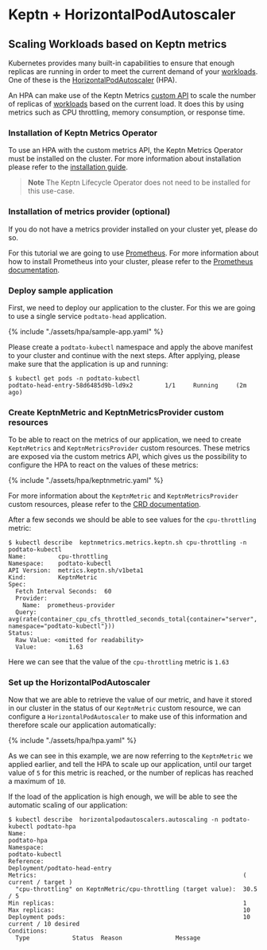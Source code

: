 # Keptn + HorizontalPodAutoscaler

## Scaling Workloads based on Keptn metrics

Kubernetes provides many built-in capabilities to ensure
that enough replicas are running in order to meet the current demand of your [workloads](https://kubernetes.io/docs/concepts/workloads/).
One of these is the
[HorizontalPodAutoscaler](https://kubernetes.io/docs/tasks/run-application/horizontal-pod-autoscale/)
(HPA).

An HPA can make use of the Keptn Metrics
[custom API](https://kubernetes.io/docs/reference/external-api/custom-metrics.v1beta2/)
to scale the number of replicas of [workloads](https://kubernetes.io/docs/concepts/workloads/) based on the current
load.
It does this by using metrics such as CPU throttling, memory consumption, or response time.

### Installation of Keptn Metrics Operator

To use an HPA with the custom metrics API, the
Keptn Metrics Operator must be installed on the cluster.
For more information about installation please refer to the
[installation guide](../installation/_index.md).

> **Note**
The Keptn Lifecycle Operator does not need to be installed for this use-case.

### Installation of metrics provider (optional)

If you do not have a metrics provider installed on your cluster yet, please do so.

For this tutorial we are going to use [Prometheus](https://prometheus.io/).
For more information about how to install Prometheus into your cluster, please
refer to the [Prometheus documentation](https://prometheus.io/docs/prometheus/latest/installation/).

### Deploy sample application

First, we need to deploy our application to the cluster.
For this we are going to
use a single service `podtato-head` application.

{% include "./assets/hpa/sample-app.yaml" %}

Please create a `podtato-kubectl` namespace and apply the above manifest
to your cluster and continue with the next steps.
After applying, please make sure that the application is up and running:

```shell
$ kubectl get pods -n podtato-kubectl
podtato-head-entry-58d6485d9b-ld9x2         1/1     Running     (2m ago)
```

### Create KeptnMetric and KeptnMetricsProvider custom resources

To be able to react on the metrics of our application, we need to create
`KeptnMetrics` and `KeptnMetricsProvider` custom resources.
These metrics are
exposed via the custom metrics API, which gives us the possibility to configure
the HPA to react on the values of these metrics:

{% include "./assets/hpa/keptnmetric.yaml" %}

For more information about the `KeptnMetric` and `KeptnMetricsProvider` custom resources,
please refer to the [CRD documentation](../reference/api-reference/metrics/v1beta1/index.md).

After a few seconds we should be able to see values for the `cpu-throttling` metric:

```shell
$ kubectl describe  keptnmetrics.metrics.keptn.sh cpu-throttling -n podtato-kubectl
Name:         cpu-throttling
Namespace:    podtato-kubectl
API Version:  metrics.keptn.sh/v1beta1
Kind:         KeptnMetric
Spec:
  Fetch Interval Seconds:  60
  Provider:
    Name:  prometheus-provider
  Query:  avg(rate(container_cpu_cfs_throttled_seconds_total{container="server", namespace="podtato-kubectl"}))
Status:
  Raw Value: <omitted for readability>
  Value:         1.63
```

Here we can see that the value of the `cpu-throttling` metric is `1.63`

### Set up the HorizontalPodAutoscaler

Now that we are able to retrieve the value of our metric, and have it stored in
our cluster in the status of our `KeptnMetric` custom resource, we can configure
a `HorizontalPodAutoscaler` to make use of this information and therefore scale
our application automatically:

{% include "./assets/hpa/hpa.yaml" %}

As we can see in this example, we are now referring to the `KeptnMetric`
we applied earlier, and tell the HPA to scale up our application, until our
target value of `5` for this metric is reached, or the number of replicas
has reached a maximum of `10`.

If the load of the application is high enough, we will be able to see
the automatic scaling of our application:

```shell
$ kubectl describe  horizontalpodautoscalers.autoscaling -n podtato-kubectl podtato-hpa
Name:                                                             podtato-hpa
Namespace:                                                        podtato-kubectl
Reference:                                                        Deployment/podtato-head-entry
Metrics:                                                          ( current / target )
  "cpu-throttling" on KeptnMetric/cpu-throttling (target value):  30.5 / 5
Min replicas:                                                     1
Max replicas:                                                     10
Deployment pods:                                                  10 current / 10 desired
Conditions:
  Type            Status  Reason               Message
  